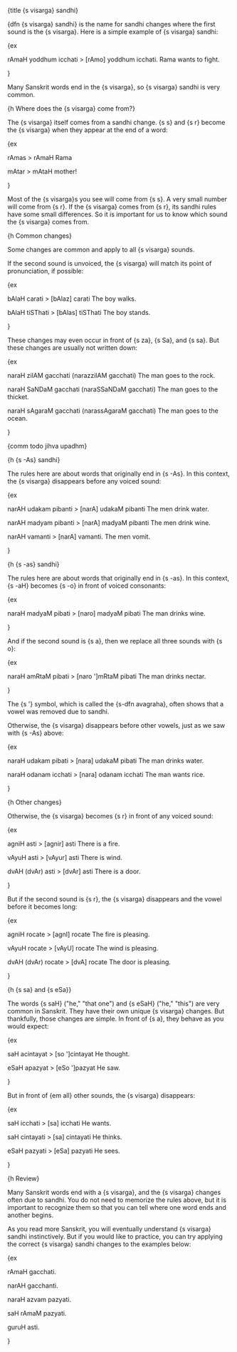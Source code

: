{title {s visarga} sandhi}

{dfn {s visarga} sandhi} is the name for sandhi changes where the first sound
is the {s visarga}. Here is a simple example of {s visarga} sandhi:

{ex

rAmaH yoddhum icchati > [rAmo] yoddhum icchati.
Rama wants to fight.

}

Many Sanskrit words end in the {s visarga}, so {s visarga} sandhi is very
common.


{h Where does the {s visarga} come from?}

The {s visarga} itself comes from a sandhi change. {s s} and {s r} become the
{s visarga} when they appear at the end of a word:

{ex

rAmas > rAmaH
Rama

mAtar > mAtaH
mother!

}

Most of the {s visarga}s you see will come from {s s}. A very small number will
come from {s r}. If the {s visarga} comes from {s r}, its sandhi rules have
some small differences. So it is important for us to know which sound the {s
visarga} comes from.


{h Common changes}

Some changes are common and apply to all {s visarga} sounds.

If the second sound is unvoiced, the {s visarga} will match its point of pronunciation, if possible:

{ex

bAlaH carati > [bAlaz] carati
The boy walks.

bAlaH tiSThati > [bAlas] tiSThati
The boy stands.

}

These changes may even occur in front of {s za}, {s Sa}, and {s sa}. But these changes are usually not written down:

{ex

naraH zilAM gacchati (narazzilAM gacchati)
The man goes to the rock.

naraH SaNDaM gacchati (naraSSaNDaM gacchati)
The man goes to the thicket.

naraH sAgaraM gacchati (narassAgaraM gacchati)
The man goes to the ocean.


}

{comm todo jihva upadhm}


{h {s -As} sandhi}

The rules here are about words that originally end in {s -As}. In this context,
the {s visarga} disappears before any voiced sound:

{ex

narAH udakam pibanti > [narA] udakaM pibanti
The men drink water.

narAH madyam pibanti > [narA] madyaM pibanti
The men drink wine.

narAH vamanti > [narA] vamanti.
The men vomit.

}


{h {s -as} sandhi}

The rules here are about words that originally end in {s -as}. In this context,
{s -aH} becomes {s -o} in front of voiced consonants:

{ex

naraH madyaM pibati > [naro] madyaM pibati
The man drinks wine.

}

And if the second sound is {s a}, then we replace all three sounds with {s o}:

{ex

naraH amRtaM pibati > [naro ']mRtaM pibati
The man drinks nectar.

}

The {s '} symbol, which is called the {s-dfn avagraha}, often shows that a
vowel was removed due to sandhi.

Otherwise, the {s visarga} disappears before other vowels, just as we saw with
{s -As} above:

{ex

naraH udakam pibati > [nara] udakaM pibati
The man drinks water.

naraH odanam icchati > [nara] odanam icchati
The man wants rice.


}


{h Other changes}

Otherwise, the {s visarga} becomes {s r} in front of any voiced sound:

{ex

agniH asti > [agnir] asti
There is a fire.

vAyuH asti > [vAyur] asti
There is wind.

dvAH (dvAr) asti > [dvAr] asti
There is a door.

}

But if the second sound is {s r}, the {s visarga} disappears and the vowel
before it becomes long:

{ex

agniH rocate > [agnI] rocate
The fire is pleasing.

vAyuH rocate > [vAyU] rocate
The wind is pleasing.

dvAH (dvAr) rocate > [dvA] rocate
The door is pleasing.

}


{h {s sa} and {s eSa}}

The words {s saH} ("he," "that one") and {s eSaH} ("he," "this") are very
common in Sanskrit.  They have their own unique {s visarga} changes. But
thankfully, those changes are simple. In front of {s a}, they behave as you
would expect: 

{ex

saH acintayat > [so ']cintayat
He thought.

eSaH apazyat > [eSo ']pazyat
He saw.

}

But in front of {em all} other sounds, the {s visarga} disappears:

{ex

saH icchati > [sa] icchati
He wants.

saH cintayati > [sa] cintayati
He thinks.

eSaH pazyati > [eSa] pazyati
He sees.

}


{h Review}

Many Sanskrit words end with a {s visarga}, and the {s visarga} changes often
due to sandhi. You do not need to memorize the rules above, but it is important
to recognize them so that you can tell where one word ends and another begins.

As you read more Sanskrit, you will eventually understand {s visarga} sandhi
instinctively. But if you would like to practice, you can try applying the
correct {s visarga} sandhi changes to the examples below:

{ex

rAmaH gacchati.

narAH gacchanti.

naraH azvam pazyati.

saH rAmaM pazyati.

guruH asti.

}

